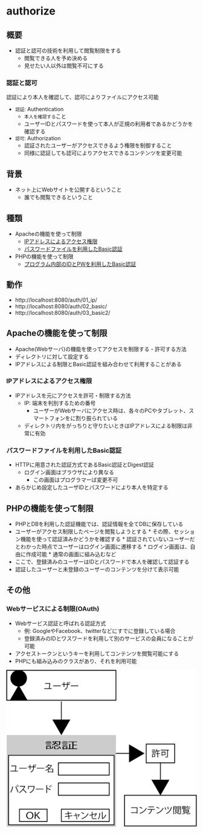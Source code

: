 # authorize

## 概要

* 認証と認可の技術を利用して閲覧制限をする
    * 閲覧できる人を予め決める
    * 見せたい人以外は閲覧不可にする

### 認証と認可

認証により本人を確認して、認可によりファイルにアクセス可能

* `認証`: Authentication
    * `本人を確認する`こと
    * ユーザーIDとパスワードを使って本人が正規の利用者であるかどうかを確認する
* `認可`: Authorization
    * 認証されたユーザーがアクセスできるよう権限を制御すること
    * 同様に認証しても認可によりアクセスできるコンテンツを変更可能

## 背景

* ネット上にWebサイトを公開するということ
    * 誰でも閲覧できるということ

## 種類

* Apacheの機能を使って制限
    * [IPアドレスによるアクセス権限](01_ip)
    * [パスワードファイルを利用したBasic認証](02_basic)
* PHPの機能を使って制限
    * [プログラム内部のIDとPWを利用したBasic認証](03_basic2)

## 動作

* http://localhost:8080/auth/01_ip/
* http://localhost:8080/auth/02_basic/
* http://localhost:8080/auth/03_basic2/

## Apacheの機能を使って制限

* Apache(Webサーバ)の機能を使ってアクセスを制限する・許可する方法
* ディレクトリに対して設定する
* IPアドレスによる制限とBasic認証を組み合わせて利用することがある

### IPアドレスによるアクセス権限

* IPアドレスを元にアクセスを許可・制限する方法
    * IP: 端末を判別するための番号
        * ユーザーがWebサーバにアクセス時は、各々のPCやタブレット、スマートフォンをに割り振られている
    * ディレクトリ内をがっちりと守りたいときはIPアドレスによる制限は非常に有効

### パスワードファイルを利用したBasic認証

* HTTPに用意された認証方式であるBasic認証とDigest認証
    * ログイン画面はブラウザにより異なる
        * この画面はプログラマーば変更不可
* あらかじめ設定したユーザIDとパスワードにより本人を特定する

## PHPの機能を使って制限

* PHPとDBを利用した認証機能では、認証情報を全てDBに保存している
* ユーザーがアクセス制限したページを閲覧しようとする
        * その際、セッション機能を使って認証済みかどうかを確認する
        * 認証されていないユーザーだとわかった時点でユーザーはログイン画面に遷移する
            * ログイン画面は、自由に作成可能
                * 通常の画面に組み込むなど
* ここで、登録済みのユーザーはIDとパスワードで本人を確認して認証する
* 認証したユーザーと未登録のユーザーのコンテンツを分けて表示可能

## その他

### Webサービスによる制限(OAuth)

* Webサービス認証と呼ばれる認証方式
    * 例: GoogleやFacebook、twitterなどにすでに登録している場合
    * 登録済みのIDとワスワードを利用して別のサービスの会員になることが可能
* アクセストークンというキーを利用してコンテンツを閲覧可能にする
* PHPにも組み込みのクラスがあり、それを利用可能

![image/auth_02.png](image/auth_02.png)
